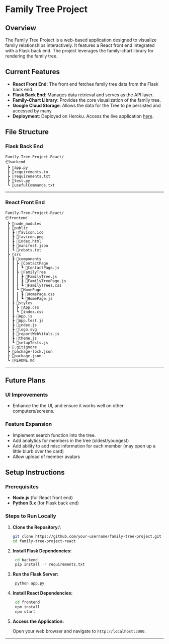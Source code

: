 # Family Tree Project

## Overview

The Family Tree Project is a web-based application designed to visualize family relationships interactively. It features a React front end integrated with a Flask back end. The project leverages the family-chart library for rendering the family tree.

## Current Features

- **React Front End**: The front end fetches family tree data from the Flask back end.
- **Flask Back End**: Manages data retrieval and serves as the API layer.
- **Family-Chart Library**: Provides the core visualization of the family tree.
- **Google Cloud Storage**: Allows the data for the Tree to pe persisted and accessed by many
- **Deployment**: Deployed on Heroku. Access the live application [here](https://family-tree-test-a4ef24abe5db.herokuapp.com/).

## **File Structure**

### Flask Back End

```plaintext
Family-Tree-Project-React/
📦backend
 ┣ 📜app.py
 ┣ 📜requirements.in
 ┣ 📜requirements.txt
 ┣ 📜test.py
 ┗ 📜usefulCommands.txt         
```

---

### React Front End

```plaintext
Family-Tree-Project-React/
📦frontend
 ┣ 📂node_modules
 ┣ 📂public
 ┃ ┣ 📜favicon.ico
 ┃ ┣ 📜favicon.png
 ┃ ┣ 📜index.html
 ┃ ┣ 📜manifest.json
 ┃ ┗ 📜robots.txt
 ┣ 📂src
 ┃ ┣ 📂components
 ┃ ┃ ┣ 📂ContactPage
 ┃ ┃ ┃ ┗ 📜ContactPage.js
 ┃ ┃ ┣ 📂FamilyTree
 ┃ ┃ ┃ ┣ 📜FamilyTree.js
 ┃ ┃ ┃ ┣ 📜FamilyTreePage.js
 ┃ ┃ ┃ ┗ 📜FamilyTrees.css
 ┃ ┃ ┗ 📂HomePage
 ┃ ┃ ┃ ┣ 📜HomePage.css
 ┃ ┃ ┃ ┗ 📜HomePage.js
 ┃ ┣ 📂styles
 ┃ ┃ ┣ 📜App.css
 ┃ ┃ ┗ 📜index.css
 ┃ ┣ 📜App.js
 ┃ ┣ 📜App.test.js
 ┃ ┣ 📜index.js
 ┃ ┣ 📜logo.svg
 ┃ ┣ 📜reportWebVitals.js
 ┃ ┣ 📜theme.js
 ┃ ┗ 📜setupTests.js
 ┣ 📜.gitignore
 ┣ 📜package-lock.json
 ┣ 📜package.json
 ┗ 📜README.md
```

---

## Future Plans

### UI Improvements

- Enhance the the UI, and ensure it works well on other computers/screens.

### Feature Expansion

- Implement search function into the tree.
- Add analytics for members in the tree (oldest/youngest)
- Add ability to add misc information for each member (may open up a little blurb over the card)
- Allow upload of member avatars

## Setup Instructions

### Prerequisites

- **Node.js** (for React front end)
- **Python 3.x** (for Flask back end)

### **Steps to Run Locally**

1. **Clone the Repository:**\

   ```bash
   git clone https://github.com/your-username/family-tree-project.git
   cd family-tree-project-react
   ```

2. **Install Flask Dependencies:**

   ```bash
    cd backend
    pip install -r requirements.txt
   ```

3. **Run the Flask Server:**

   ```bash
    python app.py
   ```

4. **Install React Dependencies:**

   ```bash
    cd frontend
    npm install
    npm start
   ```

5. **Access the Application:**

   Open your web browser and navigate to `http://localhost:3000`.

---
